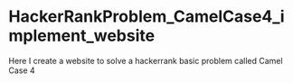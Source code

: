 # HackerRankProblem_CamelCase4_implement_website
Here I create a website to solve a hackerrank basic problem called Camel Case 4
